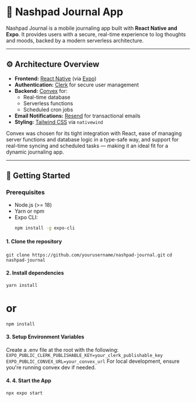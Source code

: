 # 📝 Nashpad Journal App

Nashpad Journal is a mobile journaling app built with **React Native and Expo**. It provides users with a secure, real-time experience to log thoughts and moods, backed by a modern serverless architecture.

---

## ⚙️ Architecture Overview

- **Frontend:** [React Native](https://reactnative.dev/) (via [Expo](https://expo.dev/))  
- **Authentication:** [Clerk](https://clerk.dev/) for secure user management  
- **Backend:** [Convex](https://convex.dev/) for:
  - Real-time database
  - Serverless functions
  - Scheduled cron jobs
- **Email Notifications:** [Resend](https://resend.com/) for transactional emails
- **Styling:** [Tailwind CSS](https://tailwindcss.com/) via `nativewind`

Convex was chosen for its tight integration with React, ease of managing server functions and database logic in a type-safe way, and support for real-time syncing and scheduled tasks — making it an ideal fit for a dynamic journaling app.

---

## 🚀 Getting Started

### Prerequisites

- Node.js (>= 18)
- Yarn or npm
- Expo CLI:  
  ```bash
  npm install -g expo-cli

#### 1. Clone the repository
`git clone https://github.com/yourusername/nashpad-journal.git`
`cd nashpad-journal`

#### 2. Install dependencies
`yarn install`
# or
`npm install`

#### 3. Setup Environment Variables
Create a .env file at the root with the following:
`EXPO_PUBLIC_CLERK_PUBLISHABLE_KEY=your_clerk_publishable_key`
`EXPO_PUBLIC_CONVEX_URL=your_convex_url`
For local development, ensure you're running convex dev if needed.

#### 4. 4. Start the App
`npx expo start`
